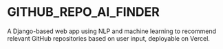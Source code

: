 # GITHUB_REPO_AI_FINDER
A Django-based web app using NLP and machine learning to recommend relevant GitHub repositories based on user input, deployable on Vercel.
